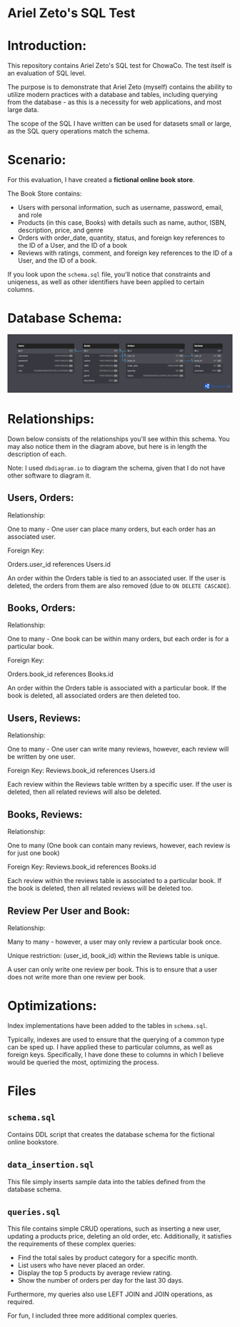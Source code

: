 # Ariel Zeto's SQL Test

# Introduction:

This repository contains Ariel Zeto's SQL test for ChowaCo. The test itself is an evaluation of SQL level.

The purpose is to demonstrate that Ariel Zeto (myself) contains the ability to utilize modern practices with a database and tables, including querying from the database - as this is a necessity for web applications, and most large data.

The scope of the SQL I have written can be used for datasets small or large, as the SQL query operations match the schema.

# Scenario:

For this evaluation, I have created a **fictional online book store**.

The Book Store contains:

- Users with personal information, such as username, password, email, and role
- Products (in this case, Books) with details such as name, author, ISBN, description, price, and genre
- Orders with order_date, quantity, status, and foreign key references to the ID of a User, and the ID of a book
- Reviews with ratings, comment, and foreign key references to the ID of a User, and the ID of a book.

If you look upon the `schema.sql` file, you'll notice that constraints and uniqeness, as well as other identifiers have been applied to certain columns.

# Database Schema:

![Database Schema](Database_Schema_Ariel_Zeto.png)

# Relationships:

Down below consists of the relationships you'll see within this schema. You may also notice them in the diagram above, but here is in length the description of each.

Note: I used `dbdiagram.io` to diagram the schema, given that I do not have other software to diagram it.

## Users, Orders:

Relationship:

One to many - One user can place many orders, but each order has an associated user.

Foreign Key:

Orders.user_id references Users.id

An order within the Orders table is tied to an associated user. If the user is deleted, the orders from them are also removed (due to `ON DELETE CASCADE`).

## Books, Orders:

Relationship:

One to many - One book can be within many orders, but each order is for a particular book.

Foreign Key:

Orders.book_id references Books.id

An order within the Orders table is associated with a particular book. If the book is deleted, all associated orders are then deleted too.

## Users, Reviews:

Relationship:

One to many - One user can write many reviews, however, each review will be written by one user.

Foreign Key: Reviews.book_id references Users.id

Each review within the Reviews table written by a specific user. If the user is deleted, then all related reviews will also be deleted.

## Books, Reviews:

Relationship:

One to many (One book can contain many reviews, however, each review is for just one book)

Foreign Key: Reviews.book_id references Books.id

Each review within the reviews table is associated to a particular book. If the book is deleted, then all related reviews will be deleted too.

## Review Per User and Book:

Relationship:

Many to many - however, a user may only review a particular book once.

Unique restriction: (user_id, book_id) within the Reviews table is unique.

A user can only write one review per book. This is to ensure that a user does not write more than one review per book.

# Optimizations:

Index implementations have been added to the tables in `schema.sql`.

Typically, indexes are used to ensure that the querying of a common type can be sped up. I have applied these to particular columns, as well as foreign keys. Specifically, I have done these to columns in which I believe would be queried the most, optimizing the process.

# Files

## `schema.sql`

Contains DDL script that creates the database schema for the fictional online bookstore.

## `data_insertion.sql`

This file simply inserts sample data into the tables defined from the database schema.

## `queries.sql`

This file contains simple CRUD operations, such as inserting a new user, updating a products price, deleting an old order, etc.
Additionally, it satisfies the requirements of these complex queries:

- Find the total sales by product category for a specific month.
- List users who have never placed an order.
- Display the top 5 products by average review rating.
- Show the number of orders per day for the last 30 days.

Furthermore, my queries also use LEFT JOIN and JOIN operations, as required.

For fun, I included three more additional complex queries.
